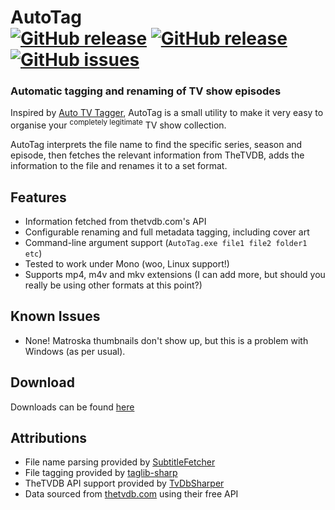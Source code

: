 # AutoTag <br/>[![GitHub release](https://img.shields.io/github/release/jamerst/AutoTag.svg)](https://github.com/jamerst/AutoTag/releases) [![GitHub release](https://img.shields.io/github/downloads/jamerst/AutoTag/total.svg)](https://github.com/jamerst/AutoTag/releases) [![GitHub issues](https://img.shields.io/github/issues/jamerst/AutoTag.svg)](https://github.com/jamerst/AutoTag/issues)

### Automatic tagging and renaming of TV show episodes

Inspired by [Auto TV Tagger](https://sourceforge.net/projects/autotvtagger/), AutoTag is a small utility to make it very easy to organise your <sup>completely legitimate</sup> TV show collection.

AutoTag interprets the file name to find the specific series, season and episode, then fetches the relevant information from TheTVDB, adds the information to the file and renames it to a set format.

## Features
- Information fetched from thetvdb.com's API
- Configurable renaming and full metadata tagging, including cover art
- Command-line argument support (`AutoTag.exe file1 file2 folder1 etc`)
- Tested to work under Mono (woo, Linux support!)
- Supports mp4, m4v and mkv extensions (I can add more, but should you really be using other formats at this point?)

## Known Issues
- None! Matroska thumbnails don't show up, but this is a problem with Windows (as per usual).

## Download
Downloads can be found [here](https://github.com/jamerst/AutoTag/releases)

## Attributions
- File name parsing provided by [SubtitleFetcher](https://github.com/pheiberg/SubtitleFetcher)
- File tagging provided by [taglib-sharp](https://github.com/mono/taglib-sharp)
- TheTVDB API support provided by [TvDbSharper](https://github.com/HristoKolev/TvDbSharper)
- Data sourced from [thetvdb.com](https://www.thetvdb.com/) using their free API
